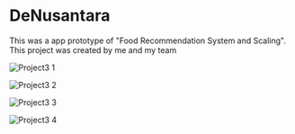 # DeNusantara
This was a app prototype of "Food Recommendation System and Scaling". This project was created by me and my team

![Project3 1](https://user-images.githubusercontent.com/59933093/172219714-2dcb91c9-d9a5-4e4f-8fb1-0852b89b2a68.png)

![Project3 2](https://user-images.githubusercontent.com/59933093/172219720-5d5b233f-f4dd-4289-a505-bff04a2e1fde.png)

![Project3 3](https://user-images.githubusercontent.com/59933093/172219693-36fdd0a7-0444-4239-9f57-9f215e71d07f.png)

![Project3 4](https://user-images.githubusercontent.com/59933093/172219706-6e9e53b8-2ffb-4cb6-8167-342a46928713.png)
